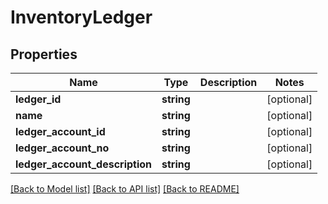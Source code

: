 # InventoryLedger

## Properties
Name | Type | Description | Notes
------------ | ------------- | ------------- | -------------
**ledger_id** | **string** |  | [optional] 
**name** | **string** |  | [optional] 
**ledger_account_id** | **string** |  | [optional] 
**ledger_account_no** | **string** |  | [optional] 
**ledger_account_description** | **string** |  | [optional] 

[[Back to Model list]](../README.md#documentation-for-models) [[Back to API list]](../README.md#documentation-for-api-endpoints) [[Back to README]](../README.md)


